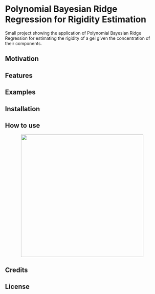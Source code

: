 # Polynomial Bayesian Ridge Regression for Rigidity Estimation

Small project showing the application of Polynomial Bayesian Ridge Regression for estimating the rigidity of a gel given the concentration of their components.

## Motivation

## Features

## Examples

## Installation

## How to use  

<p align="center">   
  <img width="400" height="400" src="https://github.com/vb690/bazaar/blob/master/pascal_estimator/results/images/chemical_X.png">
</p> 

## Credits

## License
